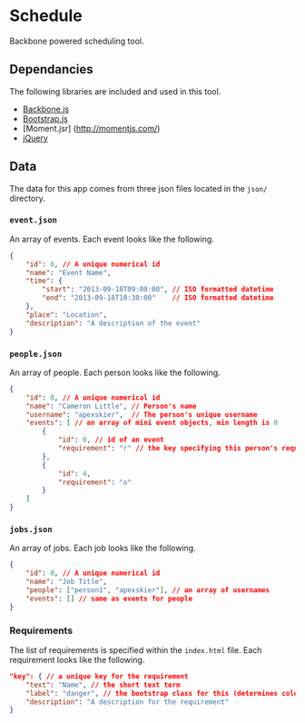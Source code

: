 # Schedule

Backbone powered scheduling tool.

## Dependancies

The following libraries are included and used in this tool.

* [Backbone.js](http://backbonejs.org/)
* [Bootstrap.js](http://getbootstrap.com)
* [Moment.jsr] (http://momentjs.com/)
* [jQuery](http://jquery.com/)

## Data

The data for this app comes from three json files located in the `json/` directory.

### `event.json`

An array of events. Each event looks like the following.

```json
{
    "id": 0, // A unique numerical id
    "name": "Event Name",
    "time": {
        "start": "2013-09-18T09:00:00", // ISO formatted datetime
        "end": "2013-09-18T10:30:00"    // ISO formatted datetime
    },
    "place": "Location",
    "description": "A description of the event"
}
```

### `people.json`

An array of people. Each person looks like the following.

```json
{
    "id": 0, // A unique numerical id
    "name": "Cameron Little", // Person's name
    "username": "apexskier",  // The person's unique username
    "events": [ // an array of mini event objects, min length is 0
        {
            "id": 0, // id of an event
            "requirement": "r" // the key specifying this person's requirement of the event
        },
        {
            "id": 4,
            "requirement": "o"
        }
    ]
}
```

### `jobs.json`

An array of jobs. Each job looks like the following.

```json
{
    "id": 0, // A unique numerical id
    "name": "Job Title",
    "people": ["person1", "apexskier"], // an array of usernames
    "events": [] // same as events for people
}
```

### Requirements

The list of requirements is specified within the ``index.html`` file. Each requirement looks like the following.

```json
"key": { // a unique key for the requirement
    "text": "Name", // the short text term
    "label": "danger", // the bootstrap class for this (determines color)
    "description": "A description for the requirement"
}
```

